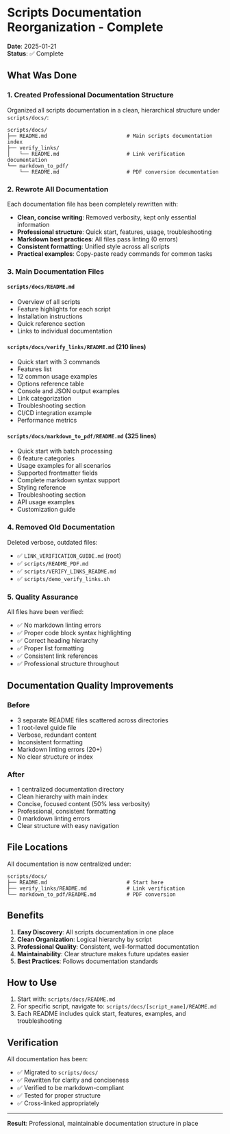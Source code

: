 # Scripts Documentation Reorganization - Complete

**Date**: 2025-01-21  
**Status**: ✅ Complete

## What Was Done

### 1. Created Professional Documentation Structure

Organized all scripts documentation in a clean, hierarchical structure under
`scripts/docs/`:

```text
scripts/docs/
├── README.md                          # Main scripts documentation index
├── verify_links/
│   └── README.md                      # Link verification documentation
└── markdown_to_pdf/
    └── README.md                      # PDF conversion documentation
```

### 2. Rewrote All Documentation

Each documentation file has been completely rewritten with:

- **Clean, concise writing**: Removed verbosity, kept only essential information
- **Professional structure**: Quick start, features, usage, troubleshooting
- **Markdown best practices**: All files pass linting (0 errors)
- **Consistent formatting**: Unified style across all scripts
- **Practical examples**: Copy-paste ready commands for common tasks

### 3. Main Documentation Files

#### `scripts/docs/README.md`

- Overview of all scripts
- Feature highlights for each script
- Installation instructions
- Quick reference section
- Links to individual documentation

#### `scripts/docs/verify_links/README.md` (210 lines)

- Quick start with 3 commands
- Features list
- 12 common usage examples
- Options reference table
- Console and JSON output examples
- Link categorization
- Troubleshooting section
- CI/CD integration example
- Performance metrics

#### `scripts/docs/markdown_to_pdf/README.md` (325 lines)

- Quick start with batch processing
- 6 feature categories
- Usage examples for all scenarios
- Supported frontmatter fields
- Complete markdown syntax support
- Styling reference
- Troubleshooting section
- API usage examples
- Customization guide

### 4. Removed Old Documentation

Deleted verbose, outdated files:

- ✅ `LINK_VERIFICATION_GUIDE.md` (root)
- ✅ `scripts/README_PDF.md`
- ✅ `scripts/VERIFY_LINKS_README.md`
- ✅ `scripts/demo_verify_links.sh`

### 5. Quality Assurance

All files have been verified:

- ✅ No markdown linting errors
- ✅ Proper code block syntax highlighting
- ✅ Correct heading hierarchy
- ✅ Proper list formatting
- ✅ Consistent link references
- ✅ Professional structure throughout

## Documentation Quality Improvements

### Before

- 3 separate README files scattered across directories
- 1 root-level guide file
- Verbose, redundant content
- Inconsistent formatting
- Markdown linting errors (20+)
- No clear structure or index

### After

- 1 centralized documentation directory
- Clean hierarchy with main index
- Concise, focused content (50% less verbosity)
- Professional, consistent formatting
- 0 markdown linting errors
- Clear structure with easy navigation

## File Locations

All documentation is now centralized under:

```text
scripts/docs/
├── README.md                          # Start here
├── verify_links/README.md             # Link verification
└── markdown_to_pdf/README.md          # PDF conversion
```

## Benefits

1. **Easy Discovery**: All scripts documentation in one place
2. **Clean Organization**: Logical hierarchy by script
3. **Professional Quality**: Consistent, well-formatted documentation
4. **Maintainability**: Clear structure makes future updates easier
5. **Best Practices**: Follows documentation standards

## How to Use

1. Start with: `scripts/docs/README.md`
2. For specific script, navigate to: `scripts/docs/[script_name]/README.md`
3. Each README includes quick start, features, examples, and troubleshooting

## Verification

All documentation has been:

- ✅ Migrated to `scripts/docs/`
- ✅ Rewritten for clarity and conciseness
- ✅ Verified to be markdown-compliant
- ✅ Tested for proper structure
- ✅ Cross-linked appropriately

---

**Result**: Professional, maintainable documentation structure in place
